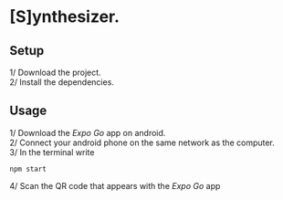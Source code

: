 # [S]ynthesizer.

## Setup
1/ Download the project.  
2/ Install the dependencies.  

## Usage
1/ Download the *Expo Go* app on android.  
2/ Connect your android phone on the same network as the computer.  
3/ In the terminal write  
```
npm start
```
4/ Scan the QR code that appears with the *Expo Go* app  
